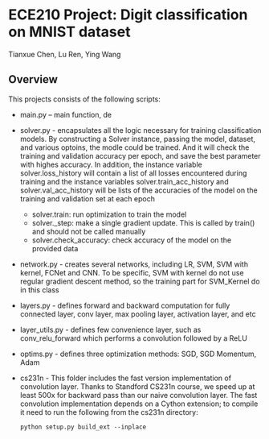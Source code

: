 # ECE210 Project: Digit classification on MNIST dataset


Tianxue Chen, Lu Ren, Ying Wang

## Overview
This projects consists of the following scripts:

- main.py – main function, de

- solver.py - encapsulates all the logic necessary for training classification models. By constructing a Solver instance, passing the model, dataset, and various optoins, the modle could be trained. And it will check the training and validation accuracy per epoch, and save the best parameter with highes accuracy. In addition, the instance variable solver.loss_history will contain a list of all losses encountered during training and the instance variables solver.train_acc_history and solver.val_acc_history will be lists of the accuracies of the model on the training and validation set at each epoch
  - solver.train: run optimization to train the model
  - solver._step: make a single gradient update. This is called by train() and should not be called manually
  - solver.check_accuracy: check accuracy of the model on the provided data

- network.py - creates several networks, including LR, SVM, SVM with kernel, FCNet and CNN. To be specific, SVM with kernel do not use regular gradient descent method, so the training part for SVM_Kernel do in this class

- layers.py - defines forward and backward computation for fully connected layer, conv layer, max pooling layer, activation layer, and etc

- layer_utils.py - defines few convenience layer, such as conv_relu_forward which performs a convolution followed by a ReLU

- optims.py - defines three optimization methods: SGD, SGD Momentum, Adam

- cs231n - This folder includes the fast version implementation of convolution layer. Thanks to Standford CS231n course, we speed up at least 500x for backward pass than our naive convolution layer. The fast convolution implementation depends on a Cython extension; to compile it need to run the following from the cs231n directory:
  ```
  python setup.py build_ext --inplace
  ```
